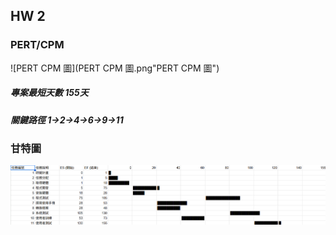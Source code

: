 ## HW 2
### PERT/CPM

![PERT CPM 圖](PERT CPM 圖.png"PERT CPM 圖")
##### 專案最短天數 155天
##### 關鍵路徑 1→2→4→6→9→11

### 甘特圖
![甘特圖](甘特圖.png)
